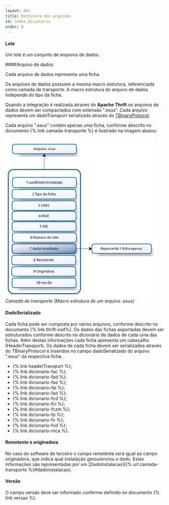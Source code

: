 ```yaml
---
layout: doc
title: Estrutura dos arquivos
id: index_dicionario
order: 0
---
```


#### Lote
Um lote é um conjunto de arquivos de dados. 

####Arquivo de dados

Cada arquivo de dados representa uma ficha.

Os arquivos de dados possuem a mesma macro estrutura, referenciada como camada de transporte. A macro estrutura do arquivo de dados independe do tipo da ficha.

Quando a integração é realizada através do **Apache Thrift** os arquivos de dados devem ser compactados com extensão ".esus". Cada arquivo representa um dadoTransport serializado através do [TBinaryProtocol](https://github.com/apache/thrift/blob/0.9.2/lib/java/src/org/apache/thrift/protocol/TBinaryProtocol.java).

Cada arquivo ".esus" contém apenas uma ficha, conforme descrito no documento {% link camada-transporte %} e ilustrado na imagem abaixo:

![Macro estrutura de um arquivo .esus](../camada_transporte.png "Macro estrutura de um arquivo .esus") *Camada de transporte (Macro estrutura de um arquivo .esus)*

#### DadoSerializado

Cada ficha pode ser composta por vários arquivos, conforme descrito no documento {% link thrift-xsd%}.
Os dados das fichas exportadas devem ser estruturados conforme descrito no dicionário de dados de cada uma das fichas. Além destas informações cada ficha apresenta um cabeçalho (HeaderTransport). Os dados de cada ficha devem ser serializados através do TBinaryProtocol e inseridos no campo dadoSerializado do arquivo ".esus" da respectiva ficha. 

- {% link headerTransport %};
- {% link dicionario-fac %};
- {% link dicionario-fad %};
- {% link dicionario-fae %};
- {% link dicionario-fai %};
- {% link dicionario-fao %};
- {% link dicionario-fcd %};
- {% link dicionario-fci %};
- {% link dicionario-fczm %};
- {% link dicionario-fp %};
- {% link dicionario-fv %};
- {% link dicionario-fvd %};
- {% link dicionario-mca %}.

#### Remetente e originadora

No caso do software de terceiro o campo remetente será igual ao campo originadora, que indica qual instalação gerou/enviou o dado. Estas informações são representadas por um [DadoInstalacao]({% url camada-transporte %}#dadoinstalacao).

#### Versão

O campo versão deve ser informado conforme definido no documento {% link versao %}.


